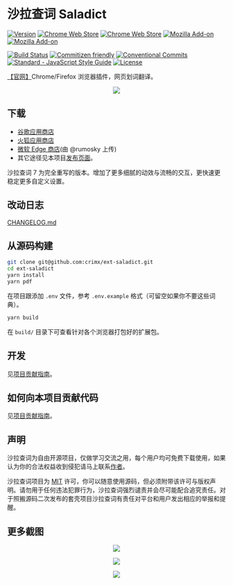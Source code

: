 # 沙拉查词 Saladict

[![Version](https://img.shields.io/github/release/crimx/ext-saladict.svg?label=version)](https://github.com/crimx/ext-saladict/releases)
[![Chrome Web Store](https://img.shields.io/chrome-web-store/users/cdonnmffkdaoajfknoeeecmchibpmkmg.svg?label=Chrome%20users)](https://chrome.google.com/webstore/detail/cdonnmffkdaoajfknoeeecmchibpmkmg?hl=en)
[![Chrome Web Store](https://img.shields.io/chrome-web-store/stars/cdonnmffkdaoajfknoeeecmchibpmkmg.svg?label=Chrome%20stars)](https://chrome.google.com/webstore/detail/cdonnmffkdaoajfknoeeecmchibpmkmg?hl=en)
[![Mozilla Add-on](https://img.shields.io/amo/users/ext-saladict.svg?label=Firefoxe%20users)](https://addons.mozilla.org/firefox/addon/ext-saladict/)
[![Mozilla Add-on](https://img.shields.io/amo/stars/ext-saladict.svg?label=Firefoxe%20stars)](https://addons.mozilla.org/firefox/addon/ext-saladict/)

[![Build Status](https://travis-ci.com/crimx/ext-saladict.svg)](https://travis-ci.com/crimx/ext-saladict)
[![Commitizen friendly](https://img.shields.io/badge/commitizen-friendly-brightgreen.svg?maxAge=2592000)](http://commitizen.github.io/cz-cli/)
[![Conventional Commits](https://img.shields.io/badge/Conventional%20Commits-1.0.0-brightgreen.svg?maxAge=2592000)](https://conventionalcommits.org)
[![Standard - JavaScript Style Guide](https://img.shields.io/badge/code_style-standard-brightgreen.svg?maxAge=2592000)](https://standardjs.com/)
[![License](https://img.shields.io/github/license/crimx/ext-saladict.svg?colorB=44cc11?maxAge=2592000)](https://github.com/crimx/ext-saladict/blob/dev/LICENSE)

[【官网】](https://www.crimx.com/ext-saladict/)Chrome/Firefox 浏览器插件，网页划词翻译。

<p align="center">
  <a href="https://github.com/crimx/ext-saladict/releases/" target="_blank"><img src="https://raw.githubusercontent.com/wiki/crimx/ext-saladict/images/notebook.gif" /></a>
</p>

## 下载

- [谷歌应用商店](https://chrome.google.com/webstore/detail/cdonnmffkdaoajfknoeeecmchibpmkmg?hl=en)
- [火狐应用商店](https://addons.mozilla.org/firefox/addon/ext-saladict/)
- [微软 Edge 商店](https://microsoftedge.microsoft.com/addons/detail/idghocbbahafpfhjnfhpbfbmpegphmmp)(由 @rumosky 上传)
- 其它途径见本项目[发布页面](https://github.com/crimx/ext-saladict/releases)。

沙拉查词 7 为完全重写的版本。增加了更多细腻的动效与流畅的交互，更快速更稳定更多自定义设置。

## 改动日志

[CHANGELOG.md](./CHANGELOG.md)

## 从源码构建

```bash
git clone git@github.com:crimx/ext-saladict.git
cd ext-saladict
yarn install
yarn pdf
```

在项目跟添加 `.env` 文件，参考 `.env.example` 格式（可留空如果你不要这些词典）。

```bash
yarn build
```

在 `build/` 目录下可查看针对各个浏览器打包好的扩展包。

## 开发

见[项目贡献指南](./CONTRIBUTING-zh.md)。

## 如何向本项目贡献代码

见[项目贡献指南](./CONTRIBUTING-zh.md)。

## 声明

沙拉查词为自由开源项目，仅做学习交流之用，每个用户均可免费下载使用，如果认为你的合法权益收到侵犯请马上联系[作者](https://github.com/crimx)。

沙拉查词项目为 [MIT](https://github.com/crimx/ext-saladict/blob/dev/LICENSE) 许可，你可以随意使用源码，但必须附带该许可与版权声明。请勿用于任何违法犯罪行为，沙拉查词强烈谴责并会尽可能配合追究责任。对于照搬源码二次发布的套壳项目沙拉查词有责任对平台和用户发出相应的举报和提醒。

## 更多截图

<p align="center">
  <a href="https://github.com/crimx/ext-saladict/releases/" target="_blank"><img src="https://github.com/crimx/ext-saladict/wiki/images/youdao-page.gif" /></a>
</p>

<p align="center">
  <a href="https://github.com/crimx/ext-saladict/releases/" target="_blank"><img src="https://github.com/crimx/ext-saladict/wiki/images/screen-notebook.png" /></a>
</p>

<p align="center">
  <a href="https://github.com/crimx/ext-saladict/releases/" target="_blank"><img src="https://github.com/crimx/ext-saladict/wiki/images/pin.gif" /></a>
</p>
